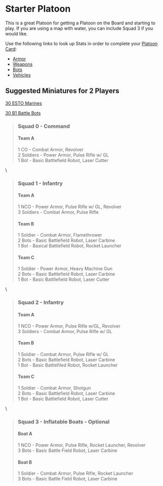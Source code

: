 # Starter Platoon

This is a great Platoon for getting a Platoon on the Board and starting to play. If you are using a map with water, you can include Squad 3 if you would like.

Use the following links to look up Stats in order to complete your [Platoon Card](platoon\_card.md):

* [Armor](../equipment/armor.md)
* [Weapons](../equipment/weapons.md)
* [Bots](../equipment/bots.md)
* [Vehicles](../equipment/vehicles.md)

## **Suggested Miniatures for 2 Players**

[30 ESTO Marines](https://www.etsy.com/listing/1208900159/esto-marines-for-tabletop-wargaming-epic)

[30 B1 Battle Bots](https://www.etsy.com/listing/1211439634/b1-battle-bots-expansion-for-tabletop)

> ### **Squad 0 - Command**
>
> #### **Team A**
>
> 1 CO - Combat Armor, Revolver\
> 2 Soldiers - Power Armor, Pulse Rifle w/ GL\
> 1 Bot - Basic Battlefield Robot, Laser Cutter

\


> ### **Squad 1 - Infantry**
>
> #### **Team A**
>
> 1 NCO - Power Armor, Pulse Rifle w/ GL, Revolver\
> 3 Soldiers - Combat Armor, Pulse Rifle
>
> #### **Team B**
>
> 1 Soldier - Combat Armor, Flamethrower\
> 2 Bots - Basic Battlefield Robot, Laser Carbine\
> 1 Bot - Basical Battlefield Robot, Rocket Launcher
>
> #### **Team C**
>
> 1 Soldier - Power Armor, Heavy Machine Gun\
> 2 Bots - Basic Battlefield Robot, Laser Carbine\
> 1 Bot - Basic Battllefield Robot, Laser Cutter

\


> ### **Squad 2 - Infantry**
>
> #### **Team A**
>
> 1 NCO - Power Armor, Pulse Rifle w/GL, Revolver\
> 3 Soldiers - Combat Armor, Pulse Rifle w/ GL
>
> #### **Team B**
>
> 1 Soldier - Combat Armor, Pulse Rifle w/ GL\
> 2 Bots - Basic Battlefield Robot, Laser Carbine\
> 1 Bot - Basic Battlefiled Robot, Rocket Launcher
>
> #### **Team C**
>
> 1 Soldier - Combat Armor, Shotgun\
> 2 Bots - Basic Battlefield Robot, Laser Carbine\
> 1 Bot - Basic Battlefield Robot, Laser Cutter

\


> ### **Squad 3 - Inflatable Boats - Optional**
>
> #### **Boat A**
>
> 1 NCO - Power Armor, Pulse Rifle, Rocket Launcher, Revolver\
> 3 Bots - Basic Battle Field Robot, Laser Carbine
>
> #### **Boat B**
>
> 1 Soldier - Combat Armor, Pulse Rifle, Rocket Launcher\
> 3 Bots - Basic Battle Field Robot, Laser Carbine

